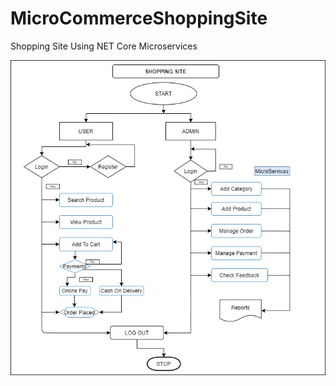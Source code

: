 # MicroCommerceShoppingSite
Shopping Site Using NET Core Microservices


![alt text](https://github.com/arunsk7891/MicroCommerceShoppingSite/blob/master/SHPFlow.jpg)
